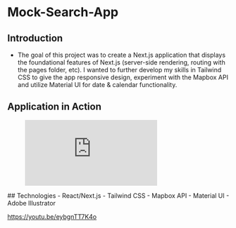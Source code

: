 # Mock-Search-App

## Introduction
  - The goal of this project was to create a Next.js application that displays the foundational features of Next.js (server-side  rendering, routing with the pages folder, etc). I wanted to further develop my skills in Tailwind CSS to give the app responsive design, experiment with the Mapbox API and utilize Material UI for date & calendar functionality. 

## Application in Action
<!-- blank line -->
<figure class="video_container">
  <iframe src="https://www.youtube.com/embed/eybgnTT7K4o" frameborder="0" allowfullscreen="true"> </iframe>
</figure>
<!-- blank line -->
## Technologies
  - React/Next.js
  - Tailwind CSS
  - Mapbox API
  - Material UI
  - Adobe Illustrator

https://youtu.be/eybgnTT7K4o
